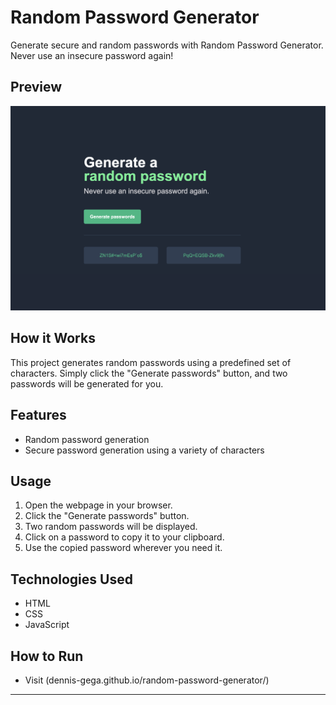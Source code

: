 # Random Password Generator

Generate secure and random passwords with Random Password Generator. Never use an insecure password again!

## Preview

![Followirn Password Generator Preview](RandomPasswordGenerator.png)

## How it Works

This project generates random passwords using a predefined set of characters. Simply click the "Generate passwords" button, and two passwords will be generated for you.

## Features

- Random password generation
- Secure password generation using a variety of characters

## Usage

1. Open the webpage in your browser.
2. Click the "Generate passwords" button.
3. Two random passwords will be displayed.
4. Click on a password to copy it to your clipboard.
5. Use the copied password wherever you need it.

## Technologies Used

- HTML
- CSS
- JavaScript

## How to Run

- Visit (dennis-gega.github.io/random-password-generator/)

---
